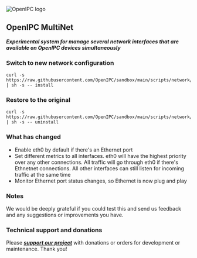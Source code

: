 ![OpenIPC logo][logo]

## OpenIPC MultiNet
**_Experimental system for manage several network interfaces that are available on OpenIPC devices simultaneously_**


### Switch to new network configuration
```
curl -s https://raw.githubusercontent.com/OpenIPC/sandbox/main/scripts/network/multinet | sh -s -- install
```


### Restore to the original
```
curl -s https://raw.githubusercontent.com/OpenIPC/sandbox/main/scripts/network/multinet | sh -s -- uninstall
```

### What has changed
- Enable eth0 by default if there's an Ethernet port
- Set different metrics to all interfaces. eth0 will have the highest priority over any other connections. All traffic will go through eth0 if there's Ethnetnet connections. All other interfaces can still listen for incoming traffic at the same time
- Monitor Ethernet port status changes, so Ethernet is now plug and play

### Notes
We would be deeply grateful if you could test this and send us feedback and any suggestions or improvements you have.


### Technical support and donations

Please **_[support our project](https://openipc.org/support-open-source)_** with donations or orders for development or maintenance. Thank you!


[logo]: https://openipc.org/assets/openipc-logo-black.svg
